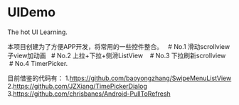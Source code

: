 # UIDemo
The hot UI Learning.
 
 本项目创建为了方便APP开发，将常用的一些控件整合。
    # No.1 滑动scrollview 子view加动画
    # No.2 上拉+下拉+侧滑ListView
    # No.3 下拉刷新scrollview 
    # No.4 TimerPicker.
 
 目前借鉴的代码有：
 1.https://github.com/baoyongzhang/SwipeMenuListView
 2.https://github.com/JZXiang/TimePickerDialog
 3.https://github.com/chrisbanes/Android-PullToRefresh
